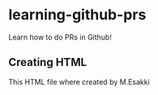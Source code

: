 # learning-github-prs
Learn how to do PRs in Github!

## Creating HTML 
This HTML file where created by M.Esakki